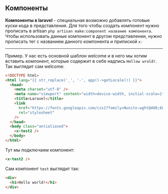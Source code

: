## Компоненты

**Компоненты в laravel** - специальная возможно добавлять готовые куски кода в представления. Для того чтобы создать компонент нужно прописать в artisan `php artisan make:component название компонента`. Чтобы использовать данные компонент в другом представлении, нужно прописать тег с названием данного компонента и припиской `x-`

---

Пример.
У нас есть основной шаблон welcome и в него мы хотим вставить компонент, которые содержит в себе надпись `Hellow wrold!`. Так выглядит сам welcome:

```html
<!DOCTYPE html>
<html lang="{{ str_replace('_', '-', app()->getLocale()) }}">
  <head>
    <meta charset="utf-8" />
    <meta name="viewport" content="width=device-width, initial-scale=1" />
    <title>Laravel</title>
    <link
      href="https://fonts.googleapis.com/css2?family=Nunito:wght@400;600;700&display=swap"
      rel="stylesheet"
    />
  </head>
  <body class="antialiased">
    <x-test2 />
  </body>
</html>
```

Тут мы подключаем компонент:

```html
<x-test2 />
```

Сам компонент `test` выглядит так:

```html
<div>
  <h1>Hello world!</h1>
</div>
```
